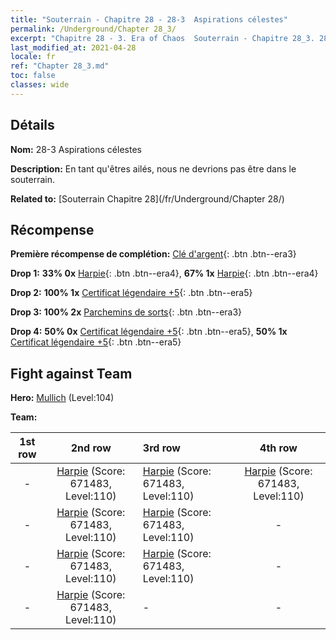 ```yaml
---
title: "Souterrain - Chapitre 28 - 28-3  Aspirations célestes"
permalink: /Underground/Chapter 28_3/
excerpt: "Chapitre 28 - 3. Era of Chaos  Souterrain - Chapitre 28_3. 28-3  Aspirations célestes"
last_modified_at: 2021-04-28
locale: fr
ref: "Chapter 28_3.md"
toc: false
classes: wide
---
```


## Détails

 **Nom:** 28-3  Aspirations célestes

 **Description:**       En tant qu'êtres ailés, nous ne devrions pas être dans le souterrain.

 **Related to:** [Souterrain Chapitre 28](/fr/Underground/Chapter 28/)

## Récompense

 **Première récompense de complétion:** [Clé d'argent](/ItemsFR/con_693/){: .btn .btn--era3}

 **Drop 1:** **33% 0x** [Harpie](/ItemsFR/unt_245/){: .btn .btn--era4}, **67% 1x** [Harpie](/ItemsFR/unt_245/){: .btn .btn--era4}

 **Drop 2:** **100% 1x** [Certificat légendaire +5](/ItemsFR/mat_102/){: .btn .btn--era5}

 **Drop 3:** **100% 2x** [Parchemins de sorts](/ItemsFR/con_694/){: .btn .btn--era3}

 **Drop 4:** **50% 0x** [Certificat légendaire +5](/ItemsFR/mat_102/){: .btn .btn--era5}, **50% 1x** [Certificat légendaire +5](/ItemsFR/mat_102/){: .btn .btn--era5}


## Fight against Team
 **Hero:** [Mullich](/fr/heroes/Mullich/) (Level:104)

 **Team:**


  | 1st row | 2nd row | 3rd row | 4th row |
  |:----:|:----:|:----|:----:|
  | - | [Harpie](/fr/units/Harpy/) (Score: 671483, Level:110)  | [Harpie](/fr/units/Harpy/) (Score: 671483, Level:110)  | [Harpie](/fr/units/Harpy/) (Score: 671483, Level:110)  |
  | - | [Harpie](/fr/units/Harpy/) (Score: 671483, Level:110)  | [Harpie](/fr/units/Harpy/) (Score: 671483, Level:110)  | - |
  | - | [Harpie](/fr/units/Harpy/) (Score: 671483, Level:110)  | [Harpie](/fr/units/Harpy/) (Score: 671483, Level:110)  | - |
  | - | [Harpie](/fr/units/Harpy/) (Score: 671483, Level:110)  | - | - |


